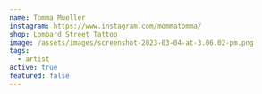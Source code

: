 ```yaml
---
name: Tomma Mueller
instagram: https://www.instagram.com/mommatomma/
shop: Lombard Street Tattoo
image: /assets/images/screenshot-2023-03-04-at-3.06.02-pm.png
tags:
  - artist
active: true
featured: false
---
```

